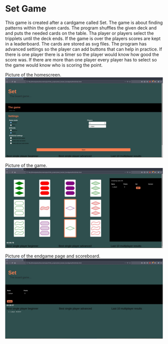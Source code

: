 # Set Game

This game is created after a cardgame called Set. The game is about finding patterns within the given cards. The program shuffles the given deck and and puts the needed cards on the table. Tha player or players select the tripplets until the deck ends. If the game is over the players scores are kept in a leaderboard. The cards are stored as svg files.
The program has advanced settings so the player can add buttons that can help in practice. 
If there is one player there is a timer so the player would know how good the score was. If there are more than one player every player has to select so the game would know who is scoring the point.

Picture of the homescreen.
![welcome page](../readme_pics/set/set_welcomepage.jpg)

Picture of the game.
![game page](../readme_pics/set/game_page.jpg)

Picture of the endgame page and scoreboard.
![endgame page](../readme_pics/set/endgame_scoreboard.jpg)